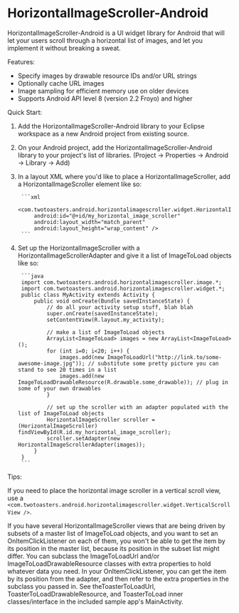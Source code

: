 HorizontalImageScroller-Android
===============================

HorizontalImageScroller-Android is a UI widget library for Android that will let your users scroll through a horizontal list of images, and let you implement it without breaking a sweat.

Features:

- Specify images by drawable resource IDs and/or URL strings
- Optionally cache URL images
- Image sampling for efficient memory use on older devices
- Supports Android API level 8 (version 2.2 Froyo) and higher

Quick Start:

1. Add the HorizontalImageScroller-Android library to your Eclipse workspace as a new Android project from existing source.
2. On your Android project, add the HorizontalImageScroller-Android library to your project's list of libraries. (Project -> Properties -> Android -> Library -> Add)
3. In a layout XML where you'd like to place a HorizontalImageScroller, add a HorizontalImageScroller element like so:

        ```xml
        <com.twotoasters.android.horizontalimagescroller.widget.HorizontalImageScroller 
            android:id="@+id/my_horizontal_image_scroller"
            android:layout_width="match_parent"
            android:layout_height="wrap_content" />
        ```
4. Set up the HorizontalImageScroller with a HorizontalImageScrollerAdapter and give it a list of ImageToLoad objects like so: 

        ```java
        import com.twotoasters.android.horizontalimagescroller.image.*;
        import com.twotoasters.android.horizontalimagescroller.widget.*;
        public class MyActivity extends Activity {
            public void onCreate(Bundle savedInstanceState) {
                // do all your activity setup stuff, blah blah
                super.onCreate(savedInstanceState);
                setContentView(R.layout.my_activity);
        
                // make a list of ImageToLoad objects
                ArrayList<ImageToLoad> images = new ArrayList<ImageToLoad>();
                for (int i=0; i<20; i++) {
                    images.add(new ImageToLoadUrl("http://link.to/some-awesome-image.jpg")); // substitute some pretty picture you can stand to see 20 times in a list
                    images.add(new ImageToLoadDrawableResource(R.drawable.some_drawable)); // plug in some of your own drawables
                }
        
                // set up the scroller with an adapter populated with the list of ImageToLoad objects
                HorizontalImageScroller scroller = (HorizontalImageScroller) findViewById(R.id.my_horizontal_image_scroller);
                scroller.setAdapter(new HorizontalImageScrollerAdapter(images));
            }
        }
        ```

Tips:

If you need to place the horizontal image scroller in a vertical scroll view, use a ```<com.twotoasters.android.horizontalimagescroller.widget.VerticalScrollView />```.

If you have several HorizontalImageScroller views that are being driven by subsets of a master list of ImageToLoad objects, and you want to set an OnItemClickListener on each of them, you won't be able to get the item by its position in the master list, because its position in the subset list might differ. You can subclass the ImageToLoadUrl and/or ImageToLoadDrawableResource classes with extra properties to hold whatever data you need. In your OnItemClickListener, you can get the item by its position from the adapter, and then refer to the extra properties in the subclass you passed in. See theToasterToLoadUrl, ToasterToLoadDrawableResource, and ToasterToLoad inner classes/interface in the included sample app's MainActivity.